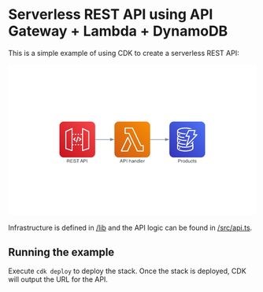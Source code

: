 # Serverless REST API using API Gateway + Lambda + DynamoDB

This is a simple example of using CDK to create a serverless REST API:

![Architecture diagram](./docs/diagram.png)

Infrastructure is defined in [/lib](./lib) and the API logic can be found in [/src/api.ts](./src/api.ts).

## Running the example

Execute `cdk deploy` to deploy the stack. Once the stack is deployed, CDK will output the URL for the API.
